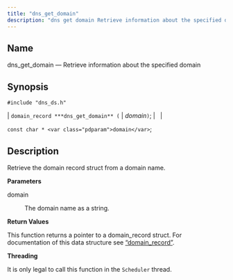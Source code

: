 ```yaml
---
title: "dns_get_domain"
description: "dns get domain Retrieve information about the specified domain domain record dns get domain domain const char domain Retrieve the domain record struct from a domain name domain The domain name as a string This function returns a pointer to a domain record struct For documentation of this data structure..."
---
```


<a name="apis.dns_get_domain"></a> 
## Name

dns_get_domain — Retrieve information about the specified domain

## Synopsis

`#include "dns_ds.h"`

| `domain_record ***dns_get_domain** (` | <var class="pdparam">domain</var>`)`; |   |

`const char * <var class="pdparam">domain</var>`;<a name="idp50595760"></a> 
## Description

Retrieve the domain record struct from a domain name.

**<a name="idp50596992"></a> Parameters**

<dl class="variablelist">

<dt>domain</dt>

<dd>

The domain name as a string.

</dd>

</dl>

**<a name="idp50599728"></a> Return Values**

This function returns a pointer to a domain_record struct. For documentation of this data structure see [“domain_record”](/momentum/3/3-api/structs-domain-record).

**<a name="idp50601296"></a> Threading**

It is only legal to call this function in the `Scheduler` thread.